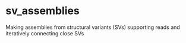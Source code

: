 # sv_assemblies
Making assemblies from structural variants (SVs) supporting reads and iteratively connecting close SVs
